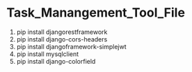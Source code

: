 # Task_Manangement_Tool_File
1) pip install djangorestframework
2) pip install django-cors-headers
3) pip install djangoframework-simplejwt
4) pip install mysqlclient
5) pip install django-colorfield
